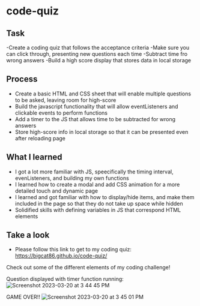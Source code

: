 # code-quiz

## Task
-Create a coding quiz that follows the acceptance criteria
-Make sure you can click through, presenting new questions each time
-Subtract time fro wrong answers
-Build a high score display that stores data in local storage

## Process
- Create a basic HTML and CSS sheet that will enable multiple questions to be asked, leaving room for high-score
- Build the javascript functionality that will allow eventListeners and clickable events to perform functions
- Add a timer to the JS that allows time to be subtracted for wrong answers
- Store high-score info in local storage so that it can be presented even after reloading page

## What I learned
- I got a lot more familiar with JS, speecifically the timing interval, evenListeners, and building my own functions
- I learned how to create a modal and add CSS animation for a more detailed touch and dynamic page
- I learned and got familiar with how to display/hide items, and make them included in the page so that they do not take up space while hidden
- Solidified skills with defining variables in JS that correspond HTML elements

## Take a look
- Please follow this link to get to my coding quiz: https://bigcat86.github.io/code-quiz/

Check out some of the different elements of my coding challenge!

Question displayed with timer function running:
![Screenshot 2023-03-20 at 3 44 45 PM](https://user-images.githubusercontent.com/122062578/226474297-f5bafec9-4319-4d17-aae3-3ab1bd5b6811.png)


GAME OVER!!
![Screenshot 2023-03-20 at 3 45 01 PM](https://user-images.githubusercontent.com/122062578/226475163-33a725ef-f3be-40f5-a865-13f4325a5674.png)


